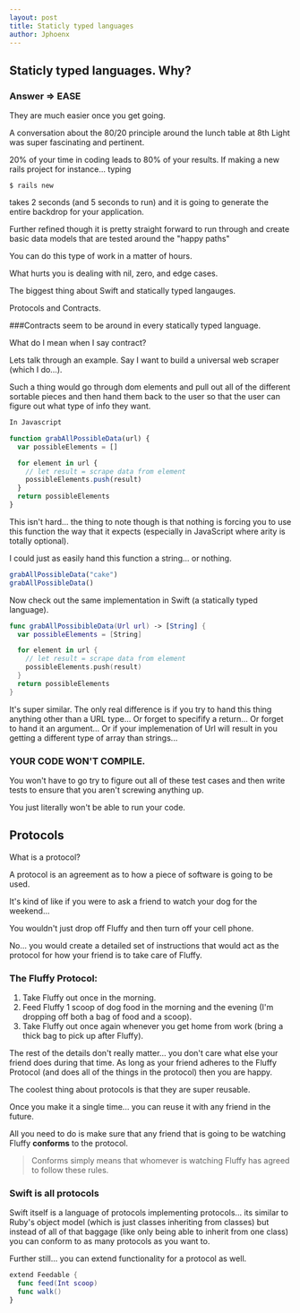 ```yaml
---
layout: post
title: Staticly typed languages
author: Jphoenx
---
```


## Staticly typed languages. Why?

### Answer => EASE

They are much easier once you get going.

A conversation about the 80/20 principle around the lunch table at 8th Light was super fascinating and pertinent.

20% of your time in coding leads to 80% of your results. If making a new rails project for instance... typing

```
$ rails new
```

takes 2 seconds (and 5 seconds to run) and it is going to generate the entire backdrop for your application.

Further refined though it is pretty straight forward to run through and create basic data models that are tested
around the "happy paths"

You can do this type of work in a matter of hours.

What hurts you is dealing with nil, zero, and edge cases.



The biggest thing about Swift and statically typed langauges.

Protocols and Contracts.

###Contracts seem to be around in every statically typed language.

What do I mean when I say contract?

Lets talk through an example. Say I want to build a universal web scraper (which I do...).

Such a thing would go through dom elements and pull out all of the different sortable pieces and then
hand them back to the user so that the user can figure out what type of info they want.

```javascript
In Javascript

function grabAllPossibleData(url) {
  var possibleElements = []

  for element in url {
    // let result = scrape data from element
    possibleElements.push(result)
  }
  return possibleElements
}
```

This isn't hard... the thing to note though is that nothing is forcing you to use this function the way
that it expects (especially in JavaScript where arity is totally optional).

I could just as easily hand this function a string... or nothing.

```javascript
grabAllPossibleData("cake")
grabAllPossibleData()
```

Now check out the same implementation in Swift (a statically typed language).

```swift
func grabAllPossibibleData(Url url) -> [String] {
  var possibleElements = [String]

  for element in url {
    // let result = scrape data from element
    possibleElements.push(result)
  }
  return possibleElements
}
```

It's super similar. The only real difference is if you try to hand this thing anything other than a URL type...
Or forget to specifify a return...
Or forget to hand it an argument...
Or if your implemenation of Url will result in you getting a different type of array than strings...

### YOUR CODE WON'T COMPILE.

You won't have to go try to figure out all of these test cases and then write tests to ensure that you aren't
screwing anything up.

You just literally won't be able to run your code.

## Protocols

What is a protocol?

A protocol is an agreement as to how a piece of software is going to be used.

It's kind of like if you were to ask a friend to watch your dog for the weekend...

You wouldn't just drop off Fluffy and then turn off your cell phone.

No... you would create a detailed set of instructions that would act as the protocol for how your friend is to take care
of Fluffy.

### The Fluffy Protocol:

1) Take Fluffy out once in the morning.
2) Feed Fluffy 1 scoop of dog food in the morning and the evening (I'm dropping off both a bag of food and a scoop).
3) Take Fluffy out once again whenever you get home from work (bring a thick bag to pick up after Fluffy).

The rest of the details don't really matter... you don't care what else your friend does during that time. As long as your
friend adheres to the Fluffy Protocol (and does all of the things in the protocol) then you are happy.

The coolest thing about protocols is that they are super reusable.

Once you make it a single time... you can reuse it with any friend in the future.

All you need to do is make sure that any friend that is going to be watching Fluffy **conforms** to the protocol.

> Conforms simply means that whomever is watching Fluffy has agreed to follow these rules.

### Swift is all protocols

Swift itself is a language of protocols implementing protocols... its similar to Ruby's object model (which is
just classes inheriting from classes) but instead of all of that baggage (like only being able to inherit from
one class) you can conform to as many protocols as you want to.

Further still... you can extend functionality for a protocol as well.

```swift
extend Feedable {
  func feed(Int scoop)
  func walk()
}
```
